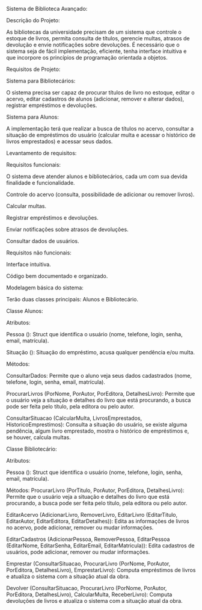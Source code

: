 Sistema de Biblioteca Avançado: 

Descrição do Projeto:  

As bibliotecas da universidade precisam de um sistema que controle o estoque de livros, permita consulta de títulos, gerencie multas, atrasos de devolução e envie notificações sobre devoluções. É necessário que o sistema seja de fácil implementação, eficiente, tenha interface intuitiva e que incorpore os princípios de programação orientada a objetos. 

Requisitos de Projeto: 

Sistema para Bibliotecários: 

O sistema precisa ser capaz de procurar títulos de livro no estoque, editar o acervo, editar cadastros de alunos (adicionar, remover e alterar dados), registrar empréstimos e devoluções. 

Sistema para Alunos: 

A implementação terá que realizar a busca de títulos no acervo, consultar a situação de empréstimos do usuário (calcular multa e acessar o histórico de livros emprestados) e acessar seus dados. 

Levantamento de requisitos: 

Requisitos funcionais: 

O sistema deve atender alunos e bibliotecários, cada um com sua devida finalidade e funcionalidade. 

Controle do acervo (consulta, possibilidade de adicionar ou remover livros). 

Calcular multas. 

Registrar empréstimos e devoluções. 

Enviar notificações sobre atrasos de devoluções. 

Consultar dados de usuários. 

Requisitos não funcionais: 

Interface intuitiva. 

Código bem documentado e organizado. 

Modelagem básica do sistema: 

Terão duas classes principais: Alunos e Bibliotecário. 

Classe Alunos: 

Atributos: 

Pessoa (): Struct que identifica o usuário (nome, telefone, login, senha, email, matrícula).

Situação (): Situação do empréstimo, acusa qualquer pendência e/ou multa. 

Métodos: 

ConsultarDados: Permite que o aluno veja seus dados cadastrados (nome, telefone, login, senha, email, matrícula).

ProcurarLivros (PorNome, PorAutor, PorEditora, DetalhesLivro): Permite que o usuário veja a situação e detalhes do livro que está procurando, a busca pode ser feita pelo título, pela editora ou pelo autor.

ConsultarSituacao (CalcularMulta, LivrosEmprestados, HistoricoEmprestimos): Consulta a situação do usuário, se existe alguma pendência, algum livro emprestado, mostra o histórico de empréstimos e, se houver, calcula multas.

 

Classe Bibliotecário: 

Atributos: 

Pessoa (): Struct que identifica o usuário (nome, telefone, login, senha, email, matrícula).

Métodos: 
ProcurarLivro (PorTitulo, PorAutor, PorEditora, DetalhesLivro): Permite que o usuário veja a situação e detalhes do livro que está procurando, a busca pode ser feita pelo título, pela editora ou pelo autor.

EditarAcervo (AdicionarLivro, RemoverLivro, EditarLivro (EditarTitulo, EditarAutor, EditarEditora, EditarDetalhes)): Edita as informações de livros no acervo, pode adicionar, remover ou mudar informações. 

EditarCadastros (AdicionarPessoa, RemoverPessoa, EditarPessoa (EditarNome, EditarSenha, EditarEmail, EditarMatricula)): Edita cadastros de usuários, pode adicionar, remover ou mudar informações.

Emprestar (ConsultarSituacao, ProcurarLivro (PorNome, PorAutor, PorEditora, DetalhesLivro), EmprestarLivro): Computa empréstimos de livros e atualiza o sistema com a situação atual da obra.

Devolver (ConsultarSituacao, ProcurarLivro (PorNome, PorAutor, PorEditora, DetalhesLivro), CalcularMulta, ReceberLivro): Computa devoluções de livros e atualiza o sistema com a situação atual da obra.
